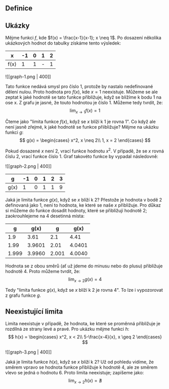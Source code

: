 ## Definice

## Ukázky

Mějme funkci $f$, kde $f(x) = \frac{x-1}{x-1}; x \neq 1$. Po dosazení několika ukázkových hodnot do tabulky získáme tento výsledek:

|  x   | -1 | 0 | 1 | 2 |   
| ---- | -- | - | - | - |
| f(x) | 1  | 1 | - | 1 |

![[graph-1.png | 400]]

Tato funkce nedává smysl pro číslo 1, protože by nastalo nedefinované dělení nulou. Proto hodnota pro $f(x)$, kde $x = 1$ neexistuje. Můžeme se ale zeptat k jaké hodnotě se tato funkce přibližuje, když se blížíme k bodu 1 na ose x. Z grafu je jasné, že touto hodnotou je číslo 1. Můžeme tedy tvrdit, že:
$$\lim_{x\to1}f(x) = 1$$

Čteme jako "limita funkce $f(x)$, když se $x$ blíží k 1 je rovna 1". Co když ale není jasně zřejmé, k jaké hodnotě se funkce přiibližuje? Mějme na ukázku funkci $g$:
$$
g(x) =
\begin{cases}
x^2, x \neq 2\\
1, x = 2
\end{cases}
$$

Pokud dosazené $x$ není 2, vrací funkce hodnotu $x^2$. V případě, že se $x$ rovná číslu 2, vrací funkce číslo 1. Graf takovéto funkce by vypadal následovně:

![[graph-2.png | 400]]

|  g   | -1 | 0 | 1 | 2 | 3 | 
| ---- | -- | - | - | - | - |
| g(x) | 1  | 0 | 1 | 1 | 9 |

Jaká je limita funkce $g(x)$, když se $x$ blíží k 2? Přestože je hodnota v bodě 2 definovaná jako 1, není to hodnota, ke které se naše $x$ přibližuje. Pro důkaz si můžeme do funkce dosadit hodnoty, které se přibližují hodnotě 2; zaokrouhlejeme na 4 desetinná místa:

| g     | g(x)   | g     | g(x)   |
| ----- | ------ | ----- | ------ |
| 1.9   | 3.61   | 2.1   | 4.41   |
| 1.99  | 3.9601 | 2.01  | 4.0401 |
| 1.999 | 3.9960 | 2.001 | 4.0040 |

Hodnota se z obou směrů (ať už jdeme do minusu nebo do plusu) přibližuje hodnotě 4. Proto můžeme tvrdit, že:
$$\lim_{x\to2}g(x) = 4$$

Tedy "limita funkce $g(x)$, když se $x$ blíží k 2 je rovna 4". To lze i vypozorovat z grafu funkce $g$.

## Neexistující limita

Limita neexistuje v případě, že hodnota, ke které se proměnná přibližuje je rozdílná ze strany levé a pravé. Pro ukázku mějme funkci $h$:
$$
h(x) =
\begin{cases}
x^2, x < 2\\
5-\frac{x-4}{x}, x \geq 2
\end{cases}
$$

![[graph-3.png | 400]]

Jaká je limita funkce $h(x)$, když se $x$ blíží k 2? Už od pohledu vidíme, že směrem vpravo se hodnota funkce přibližuje k hodnotě 4, ale ze směrem vlevo se jedná o hodnotu 6. Proto limita neexistuje; zapíšeme jako:
$$\lim_{x\to2}h(x) = \nexists$$